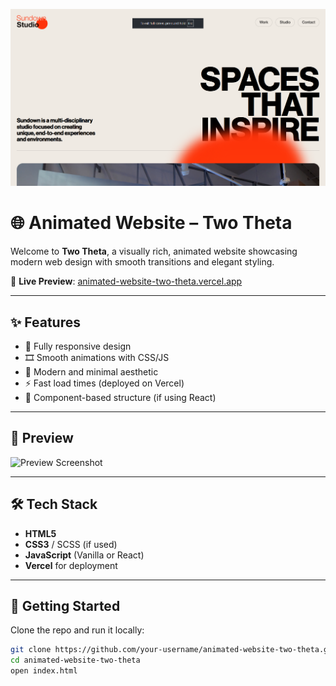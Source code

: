 ![Animated Website Screenshot](https://github.com/Amitkumar-Vaghela/Animated_website/raw/master/Screenshot%202025-07-21%20222831.png)
# 🌐 Animated Website – Two Theta

Welcome to **Two Theta**, a visually rich, animated website showcasing modern web design with smooth transitions and elegant styling.

🔗 **Live Preview**: [animated-website-two-theta.vercel.app](https://animated-website-two-theta.vercel.app)

---

## ✨ Features

- 🚀 Fully responsive design
- 🎞️ Smooth animations with CSS/JS
- 🎨 Modern and minimal aesthetic
- ⚡ Fast load times (deployed on Vercel)
- 🧩 Component-based structure (if using React)

---

## 📸 Preview

![Preview Screenshot](preview-image-url-here)

---

## 🛠️ Tech Stack

- **HTML5**
- **CSS3** / SCSS (if used)
- **JavaScript** (Vanilla or React)
- **Vercel** for deployment

---

## 🚀 Getting Started

Clone the repo and run it locally:

```bash
git clone https://github.com/your-username/animated-website-two-theta.git
cd animated-website-two-theta
open index.html
